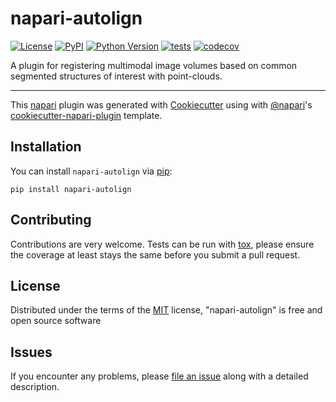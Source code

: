 # napari-autolign

[![License](https://img.shields.io/pypi/l/napari-autolign.svg?color=green)](https://github.com/krentzd/napari-autolign/raw/master/LICENSE)
[![PyPI](https://img.shields.io/pypi/v/napari-autolign.svg?color=green)](https://pypi.org/project/napari-autolign)
[![Python Version](https://img.shields.io/pypi/pyversions/napari-autolign.svg?color=green)](https://python.org)
[![tests](https://github.com/krentzd/napari-autolign/workflows/tests/badge.svg)](https://github.com/krentzd/napari-autolign/actions)
[![codecov](https://codecov.io/gh/krentzd/napari-autolign/branch/master/graph/badge.svg)](https://codecov.io/gh/krentzd/napari-autolign)

A plugin for registering multimodal image volumes based on common segmented structures of interest with point-clouds.

----------------------------------

This [napari] plugin was generated with [Cookiecutter] using with [@napari]'s [cookiecutter-napari-plugin] template.

<!--
Don't miss the full getting started guide to set up your new package:
https://github.com/napari/cookiecutter-napari-plugin#getting-started

and review the napari docs for plugin developers:
https://napari.org/docs/plugins/index.html
-->

## Installation

You can install `napari-autolign` via [pip]:

    pip install napari-autolign

## Contributing

Contributions are very welcome. Tests can be run with [tox], please ensure
the coverage at least stays the same before you submit a pull request.

## License

Distributed under the terms of the [MIT] license,
"napari-autolign" is free and open source software

## Issues

If you encounter any problems, please [file an issue] along with a detailed description.

[napari]: https://github.com/napari/napari
[Cookiecutter]: https://github.com/audreyr/cookiecutter
[@napari]: https://github.com/napari
[MIT]: http://opensource.org/licenses/MIT
[BSD-3]: http://opensource.org/licenses/BSD-3-Clause
[GNU GPL v3.0]: http://www.gnu.org/licenses/gpl-3.0.txt
[GNU LGPL v3.0]: http://www.gnu.org/licenses/lgpl-3.0.txt
[Apache Software License 2.0]: http://www.apache.org/licenses/LICENSE-2.0
[Mozilla Public License 2.0]: https://www.mozilla.org/media/MPL/2.0/index.txt
[cookiecutter-napari-plugin]: https://github.com/napari/cookiecutter-napari-plugin
[file an issue]: https://github.com/krentzd/napari-autolign/issues
[napari]: https://github.com/napari/napari
[tox]: https://tox.readthedocs.io/en/latest/
[pip]: https://pypi.org/project/pip/
[PyPI]: https://pypi.org/
